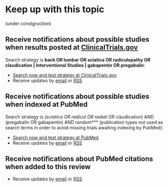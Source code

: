 Keep up with this topic
=========================

(under constgruction)

Receive notifications about possible studies when results posted at [ClinicalTrials.gov](http://clinicaltrials.gov)
-------------------------
Search strategy is **back OR lumbar OR sciatica OR radiculopathy OR claudication | Interventional Studies | gabapentin OR pregabalin**:

* [Search now and test strategy at ClinicalTrials.gov](https://clinicaltrials.gov/ct2/results?term=preterm+AND+%28progesterone+OR+Hydroxyprogesterone%29&type=Intr&rslt=&recr=&age_v=&gndr=&cond=&intr=&titles=&outc=&spons=&lead=&id=&state1=&cntry1=&state2=&cntry2=&state3=&cntry3=&locn=&rcv_s=&rcv_e=&lup_s=&lup_e=)
* Receive updates by [email](https://feedburner.google.com/fb/a/mailverify?uri=ClinicaltrialsgovPretermBirth&amp;loc=en_US) or [RSS](https://clinicaltrials.gov/ct2/results/rss.xml?rcv_d=&lup_d=14&term=back+OR+lumbar+OR+sciatica+OR+radiculopathy+OR+claudication&type=Intr&intr=gabapentin+OR+pregabalin&show_rss=Y&sel_rss=mod14&count=10000)

Receive notifications about possible studies when indexed at PubMed
-------------------------
Search strategy is **(sciatica OR radicul* OR radiat* OR claudication) AND (pregabalin OR gabapentin) AND random*** (publication types not used as search terms in order to avoid missing trials awaiting indexing by PubMed):

* [Search now and test strategy at PubMed](https://www.ncbi.nlm.nih.gov/pubmed/?term=(sciatica+OR+radicul*+OR+claudication)+AND+(pregabalin+OR+gabapentin)+AND+random*)
* Receive updates by [email](https://feedburner.google.com/fb/a/mailverify?uri=PubmedPretermBirth&loc=en_US) or [RSS](https://eutils.ncbi.nlm.nih.gov/entrez/eutils/erss.cgi?rss_guid=1FgkM3o_AS6ZEhbHAIS6sV2HIWNJG9bnbaIuuMUW2byyoHZk6l)

Receive notifications about PubMed citations when added to this review
-------------------------
* Receive updates by [email](https://feedburner.google.com/fb/a/mailverify?uri=OpenmetaanalysisPretermBirth&amp;loc=en_US) or [RSS](http://feeds.feedburner.com/OpenmetaanalysisPretermBirth)
